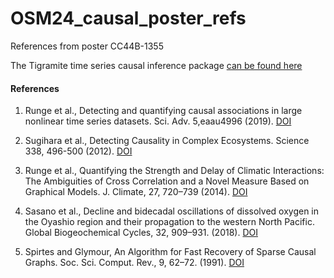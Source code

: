 # OSM24_causal_poster_refs

References from poster CC44B-1355

The Tigramite time series causal inference package [can be found here](https://github.com/jakobrunge/tigramite/tree/master/tutorials)

#### References

1. Runge et al., Detecting and quantifying causal associations in large nonlinear time series datasets. Sci. Adv. 5,eaau4996 (2019). [DOI](https://doi.org/10.1126/sciadv.aau4996)

2. Sugihara et al., Detecting Causality in Complex Ecosystems. Science 338, 496-500 (2012). [DOI](https://doi.org/10.1126/science.1227079)

3. Runge et al., Quantifying the Strength and Delay of Climatic Interactions: The Ambiguities of Cross Correlation and a Novel Measure Based on Graphical Models. J. Climate, 27, 720–739 (2014). [DOI](https://doi.org/10.1175/JCLI-D-13-00159.1)

4. Sasano et al., Decline and bidecadal oscillations of dissolved oxygen in the Oyashio region and their propagation to the western North Pacific. Global Biogeochemical Cycles, 32, 909–931. (2018). [DOI](https://doi.org/10.1029/2017GB005876)

5. Spirtes and Glymour, An Algorithm for Fast Recovery of Sparse Causal Graphs.  Soc. Sci. Comput. Rev., 9, 62–72. (1991). [DOI](https://doi.org/10.1177/089443939100900106)
